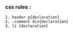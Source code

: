 ### css rules :

    1. header p{declaration}
    2. .comment div{declaration}
    3. li {declaration}
    
